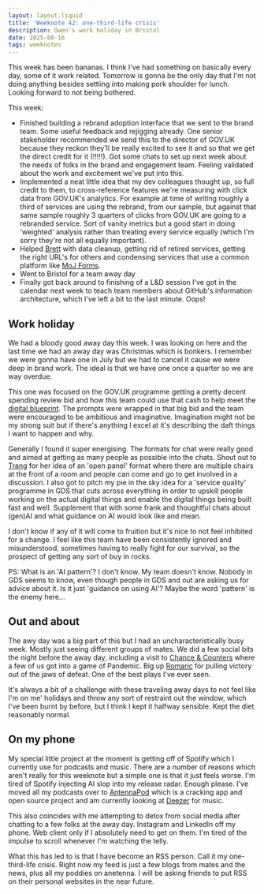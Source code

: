 ```yaml
---
layout: layout.liquid
title: 'Weeknote 42: one-third-life crisis'
description: Owen's work holiday in Bristol
date: 2025-08-16
tags: weeknotes
---
```


This week has been bananas. I think I've had something on basically every day, some of it work related. Tomorrow is gonna be the only day that I'm not doing anything besides settling into making pork shoulder for lunch. Looking forward to not being bothered.

This week:

- Finished building a rebrand adoption interface that we sent to the brand team. Some useful feedback and rejigging already. One senior stakeholder recommended we send this to the director of GOV.UK because they reckon they'll be really excited to see it and so that we get the direct credit for it (!!!!!). Got some chats to set up next week about the needs of folks in the brand and engagement team. Feeling validated about the work and excitement we've put into this.
- Implemented a neat little idea that my dev colleagues thought up, so full credit to them, to cross-reference features we're measuring with click data from GOV.UK's analytics. For example at time of writing roughly a third of services are using the rebrand, from our sample, but against that same sample roughly 3 quarters of clicks from GOV.UK are going to a rebranded service. Sort of vanity metrics but a good start in doing 'weighted' analysis rather than treating every service equally (which I'm sorry they're not all equally important).
- Helped [Brett](https://github.com/domoscargin) with data cleanup, getting rid of retired services, getting the right URL's for others and condensing services that use a common platform like [MoJ Forms](https://moj-forms-editor.service.justice.gov.uk/).
- Went to Bristol for a team away day
- Finally got back around to finishing of a L&D session I've got in the calendar next week to teach team members about GitHub's information architecture, which I've left a bit to the last minute. Oops!

## Work holiday

We had a bloody good away day this week. I was looking on here and the last time we had an away day was Christmas which is bonkers. I remember we were gonna have one in July but we had to cancel it cause we were deep in brand work. The ideal is that we have one once a quarter so we are way overdue.

This one was focused on the GOV.UK programme getting a pretty decent spending review bid and how this team could use that cash to help meet the [digital blueprint](https://www.gov.uk/government/publications/a-blueprint-for-modern-digital-government). The prompts were wrapped in that big bid and the team were encouraged to be ambitious and imaginative. Imagination might not be my strong suit but if there's anything I excel at it's describing the daft things I want to happen and why.

Generally I found it super energising. The formats for chat were really good and aimed at getting as many people as possible into the chats. Shout out to [Trang](https://gds.blog.gov.uk/author/trang-erskine/) for her idea of an 'open panel' format where there are multiple chairs at the front of a room and people can come and go to get involved in a discussion. I also got to pitch my pie in the sky idea for a 'service quality' programme in GDS that cuts across everything in order to upskill people working on the actual digital things and enable the digital things being built fast and well. Supplement that with some frank and thoughtful chats about (gen)AI and what guidance on AI would look like and mean.

I don't know if any of it will come to fruition but it's nice to not feel inhibited for a change. I feel like this team have been consistently ignored and misunderstood, sometimes having to really fight for our survival, so the prospect of getting any sort of buy in rocks.

PS: What is an 'AI pattern'? I don't know. My team doesn't know. Nobody in GDS seems to know, even though people in GDS and out are asking us for advice about it. Is it just 'guidance on using AI'? Maybe the word 'pattern' is the enemy here...

## Out and about

The awy day was a big part of this but I had an uncharacteristically busy week. Mostly just seeing different groups of mates. We did a few social bits the night before the away day, including a visit to [Chance & Counters](https://www.chanceandcounters.com/) where a few of us got into a game of Pandemic. Big up [Romaric](https://romaricpascal.is/) for pulling victory out of the jaws of defeat. One of the best plays I've ever seen.

It's always a bit of a challenge with these traveling away days to not feel like I'm on me' holidays and throw any sort of restraint out the window, which I've been burnt by before, but I think I kept it halfway sensible. Kept the diet reasonably normal.

## On my phone

My special little project at the moment is getting off of Spotify which I currently use for podcasts and music. There are a number of reasons which aren't really for this weeknote but a simple one is that it just feels worse. I'm tired of Spotify injecting AI slop into my release radar. Enough please. I've moved all my podcasts over to [AntennaPod](https://antennapod.org/) which is a cracking app and open source project and am currently looking at [Deezer](https://www.deezer.com/en/) for music.

This also coincides with me attempting to detox from social media after chatting to a few folks at the away day. Instagram and LinkedIn off my phone. Web client only if I absolutely need to get on them. I'm tired of the impulse to scroll whenever I'm watching the telly.

What this has led to is that I have become an RSS person. Call it my one-third-life crisis. Right now my feed is just a few blogs from mates and the news, plus all my poddies on anetenna. I will be asking friends to put RSS on their personal websites in the near future.
